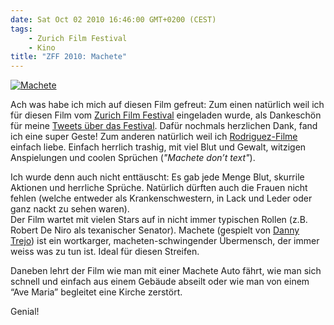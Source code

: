 ```yaml
---
date: Sat Oct 02 2010 16:46:00 GMT+0200 (CEST)
tags:
    - Zurich Film Festival
    - Kino
title: "ZFF 2010: Machete"
---
```



[![Machete](http://media.tumblr.com/tumblr_l9novndScU1qa2z4q.jpg "Machete")](http://www.zurichfilmfestival.org/de/programm-2010/Filme/1194/machete/)

Ach was habe ich mich auf diesen Film gefreut: Zum einen natürlich weil
ich für diesen Film vom [Zurich Film
Festival](http://www.zurichfilmfestival.org) eingeladen wurde, als
Dankeschön für meine [Tweets über das
Festival](http://search.twitter.com/search?q=%23zff2010). Dafür nochmals
herzlichen Dank, fand ich eine super Geste! Zum anderen natürlich weil
ich
[Rodriguez-Filme](http://de.wikipedia.org/wiki/Robert_Rodriguez#Filmografie)
einfach liebe. Einfach herrlich trashig, mit viel Blut und Gewalt,
witzigen Anspielungen und coolen Sprüchen (*"Machete don’t text"*).

Ich wurde denn auch nicht enttäuscht: Es gab jede Menge Blut, skurrile
Aktionen und herrliche Sprüche. Natürlich dürften auch die Frauen nicht
fehlen (welche entweder als Krankenschwestern, in Lack und Leder oder
ganz nackt zu sehen waren).\
 Der Film wartet mit vielen Stars auf in nicht immer typischen Rollen
(z.B. Robert De Niro als texanischer Senator). Machete (gespielt von
[Danny Trejo](http://www.imdb.com/name/nm0001803/)) ist ein wortkarger,
macheten-schwingender Übermensch, der immer weiss was zu tun ist. Ideal
für diesen Streifen.

Daneben lehrt der Film wie man mit einer Machete Auto fährt, wie man
sich schnell und einfach aus einem Gebäude abseilt oder wie man von
einem “Ave Maria” begleitet eine Kirche zerstört.

Genial!

